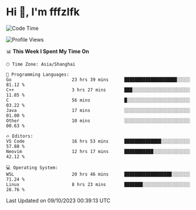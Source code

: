 # Hi 👋, I'm fffzlfk

<!--START_SECTION:waka-->
![Code Time](http://img.shields.io/badge/Code%20Time-492%20hrs%203%20mins-blue)

![Profile Views](http://img.shields.io/badge/Profile%20Views-0-blue)

📊 **This Week I Spent My Time On** 

```text
🕑︎ Time Zone: Asia/Shanghai

💬 Programming Languages: 
Go                       23 hrs 39 mins      ████████████████████░░░░░   81.12 % 
C++                      3 hrs 27 mins       ███░░░░░░░░░░░░░░░░░░░░░░   11.85 % 
C                        56 mins             █░░░░░░░░░░░░░░░░░░░░░░░░   03.22 % 
Java                     17 mins             ░░░░░░░░░░░░░░░░░░░░░░░░░   01.00 % 
Other                    10 mins             ░░░░░░░░░░░░░░░░░░░░░░░░░   00.63 % 

🔥 Editors: 
VS Code                  16 hrs 53 mins      ██████████████░░░░░░░░░░░   57.88 % 
Neovim                   12 hrs 17 mins      ███████████░░░░░░░░░░░░░░   42.12 % 

💻 Operating System: 
WSL                      20 hrs 46 mins      ██████████████████░░░░░░░   71.24 % 
Linux                    8 hrs 23 mins       ███████░░░░░░░░░░░░░░░░░░   28.76 % 
```


 Last Updated on 09/10/2023 00:39:13 UTC
<!--END_SECTION:waka-->
